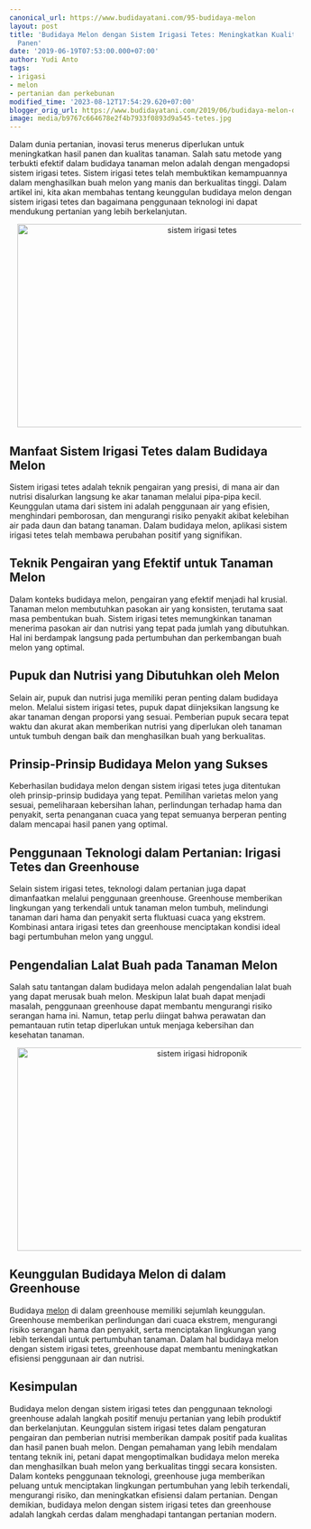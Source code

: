 ```yaml
---
canonical_url: https://www.budidayatani.com/95-budidaya-melon
layout: post
title: 'Budidaya Melon dengan Sistem Irigasi Tetes: Meningkatkan Kualitas dan Hasil
  Panen'
date: '2019-06-19T07:53:00.000+07:00'
author: Yudi Anto
tags:
- irigasi
- melon
- pertanian dan perkebunan
modified_time: '2023-08-12T17:54:29.620+07:00'
blogger_orig_url: https://www.budidayatani.com/2019/06/budidaya-melon-dengan-sistem-irigasi.html
image: media/b9767c664678e2f4b7933f0893d9a545-tetes.jpg
---
```

<p>Dalam dunia pertanian, inovasi terus menerus diperlukan untuk meningkatkan hasil panen dan kualitas tanaman. Salah satu metode yang terbukti efektif dalam budidaya tanaman melon adalah dengan mengadopsi sistem irigasi tetes. Sistem irigasi tetes telah membuktikan kemampuannya dalam menghasilkan buah melon yang manis dan berkualitas tinggi. Dalam artikel ini, kita akan membahas tentang keunggulan budidaya melon dengan sistem irigasi tetes dan bagaimana penggunaan teknologi ini dapat mendukung pertanian yang lebih berkelanjutan.</p><div class="separator" style="clear: both; text-align: center;"><a href="https://blogger.googleusercontent.com/img/b/R29vZ2xl/AVvXsEhXKDJ1k2u_mQgnjlktYRs88xaYWAgq9PbFXQjTwEhBD1HFc0q1efX3esHbne3eQwP5aPTa1IVh11Z0XsbnhTyvceCdz3cs6ZjKQxvIkJhf2zr7y0WZhVVCigNvKXo5PrXD1WwsZT8grcbRdhbi6uxLDv1Nz2cwUzg7Op2Fui8xcwbN2rWA1zQpYl0aAFIV/s2133/tetes.jpg" imageanchor="1" style="margin-left: 1em; margin-right: 1em;"><img alt="sistem irigasi tetes" border="0" data-original-height="1200" data-original-width="2133" height="360" src="https://blogger.googleusercontent.com/img/b/R29vZ2xl/AVvXsEhXKDJ1k2u_mQgnjlktYRs88xaYWAgq9PbFXQjTwEhBD1HFc0q1efX3esHbne3eQwP5aPTa1IVh11Z0XsbnhTyvceCdz3cs6ZjKQxvIkJhf2zr7y0WZhVVCigNvKXo5PrXD1WwsZT8grcbRdhbi6uxLDv1Nz2cwUzg7Op2Fui8xcwbN2rWA1zQpYl0aAFIV/w640-h360/tetes.jpg" width="640" /></a></div><h2>Manfaat Sistem Irigasi Tetes dalam Budidaya Melon</h2><p>Sistem irigasi tetes adalah teknik pengairan yang presisi, di mana air dan nutrisi disalurkan langsung ke akar tanaman melalui pipa-pipa kecil. Keunggulan utama dari sistem ini adalah penggunaan air yang efisien, menghindari pemborosan, dan mengurangi risiko penyakit akibat kelebihan air pada daun dan batang tanaman. Dalam budidaya melon, aplikasi sistem irigasi tetes telah membawa perubahan positif yang signifikan.</p><h2>Teknik Pengairan yang Efektif untuk Tanaman Melon</h2><p>Dalam konteks budidaya melon, pengairan yang efektif menjadi hal krusial. Tanaman melon membutuhkan pasokan air yang konsisten, terutama saat masa pembentukan buah. Sistem irigasi tetes memungkinkan tanaman menerima pasokan air dan nutrisi yang tepat pada jumlah yang dibutuhkan. Hal ini berdampak langsung pada pertumbuhan dan perkembangan buah melon yang optimal.</p><h2>Pupuk dan Nutrisi yang Dibutuhkan oleh Melon</h2><p>Selain air, pupuk dan nutrisi juga memiliki peran penting dalam budidaya melon. Melalui sistem irigasi tetes, pupuk dapat diinjeksikan langsung ke akar tanaman dengan proporsi yang sesuai. Pemberian pupuk secara tepat waktu dan akurat akan memberikan nutrisi yang diperlukan oleh tanaman untuk tumbuh dengan baik dan menghasilkan buah yang berkualitas.</p><h2>Prinsip-Prinsip Budidaya Melon yang Sukses</h2><p>Keberhasilan budidaya melon dengan sistem irigasi tetes juga ditentukan oleh prinsip-prinsip budidaya yang tepat. Pemilihan varietas melon yang sesuai, pemeliharaan kebersihan lahan, perlindungan terhadap hama dan penyakit, serta penanganan cuaca yang tepat semuanya berperan penting dalam mencapai hasil panen yang optimal.</p><h2>Penggunaan Teknologi dalam Pertanian: Irigasi Tetes dan Greenhouse</h2><p>Selain sistem irigasi tetes, teknologi dalam pertanian juga dapat dimanfaatkan melalui penggunaan greenhouse. Greenhouse memberikan lingkungan yang terkendali untuk tanaman melon tumbuh, melindungi tanaman dari hama dan penyakit serta fluktuasi cuaca yang ekstrem. Kombinasi antara irigasi tetes dan greenhouse menciptakan kondisi ideal bagi pertumbuhan melon yang unggul.</p><h2>Pengendalian Lalat Buah pada Tanaman Melon</h2><p>Salah satu tantangan dalam budidaya melon adalah pengendalian lalat buah yang dapat merusak buah melon. Meskipun lalat buah dapat menjadi masalah, penggunaan greenhouse dapat membantu mengurangi risiko serangan hama ini. Namun, tetap perlu diingat bahwa perawatan dan pemantauan rutin tetap diperlukan untuk menjaga kebersihan dan kesehatan tanaman.</p><div class="separator" style="clear: both; text-align: center;"><a href="https://blogger.googleusercontent.com/img/b/R29vZ2xl/AVvXsEiA5Z0IByTIvHCN9_5TBlUSwUYAUu1vAx83852dPQr9rINgtKcckTyz_KQbKkFOGFPlg3p5GeaihA22GVq-nqzuaJW3fCfonIJiBojaYqnMaPEin0MbR8AdtmjNU9rpsq6P3Z-aWlRw0HX4uEwJsBn1jOEduv3a0tWQ9NsSZqW2S8MSzDLbaobrl6dhXuoI/s2133/irigasi.jpg" imageanchor="1" style="margin-left: 1em; margin-right: 1em;"><img alt="sistem irigasi hidroponik" border="0" data-original-height="1200" data-original-width="2133" height="360" src="https://blogger.googleusercontent.com/img/b/R29vZ2xl/AVvXsEiA5Z0IByTIvHCN9_5TBlUSwUYAUu1vAx83852dPQr9rINgtKcckTyz_KQbKkFOGFPlg3p5GeaihA22GVq-nqzuaJW3fCfonIJiBojaYqnMaPEin0MbR8AdtmjNU9rpsq6P3Z-aWlRw0HX4uEwJsBn1jOEduv3a0tWQ9NsSZqW2S8MSzDLbaobrl6dhXuoI/w640-h360/irigasi.jpg" width="640" /></a></div><h2>Keunggulan Budidaya Melon di dalam Greenhouse</h2><p>Budidaya <a href="https://www.budidayatani.com/search/label/melon">melon</a> di dalam greenhouse memiliki sejumlah keunggulan. Greenhouse memberikan perlindungan dari cuaca ekstrem, mengurangi risiko serangan hama dan penyakit, serta menciptakan lingkungan yang lebih terkendali untuk pertumbuhan tanaman. Dalam hal budidaya melon dengan sistem irigasi tetes, greenhouse dapat membantu meningkatkan efisiensi penggunaan air dan nutrisi.</p><h2>Kesimpulan</h2><p>Budidaya melon dengan sistem irigasi tetes dan penggunaan teknologi greenhouse adalah langkah positif menuju pertanian yang lebih produktif dan berkelanjutan. Keunggulan sistem irigasi tetes dalam pengaturan pengairan dan pemberian nutrisi memberikan dampak positif pada kualitas dan hasil panen buah melon. Dengan pemahaman yang lebih mendalam tentang teknik ini, petani dapat mengoptimalkan budidaya melon mereka dan menghasilkan buah melon yang berkualitas tinggi secara konsisten. Dalam konteks penggunaan teknologi, greenhouse juga memberikan peluang untuk menciptakan lingkungan pertumbuhan yang lebih terkendali, mengurangi risiko, dan meningkatkan efisiensi dalam pertanian. Dengan demikian, budidaya melon dengan sistem irigasi tetes dan greenhouse adalah langkah cerdas dalam menghadapi tantangan pertanian modern.</p>